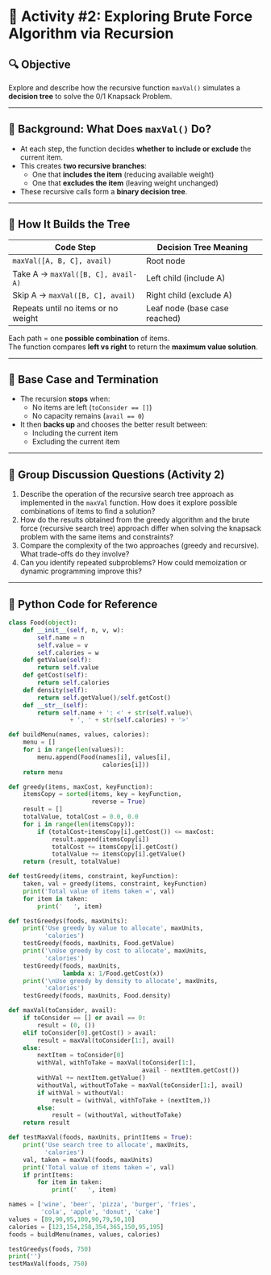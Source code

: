 # 🧩 Activity #2: Exploring Brute Force Algorithm via Recursion

## 🔍 Objective

Explore and describe how the recursive function `maxVal()` simulates a **decision tree** to solve the 0/1 Knapsack Problem.

---

## 🧠 Background: What Does `maxVal()` Do?

- At each step, the function decides **whether to include or exclude** the current item.
- This creates **two recursive branches**:
  - One that **includes the item** (reducing available weight)
  - One that **excludes the item** (leaving weight unchanged)
- These recursive calls form a **binary decision tree**.

---

## 🌳 How It Builds the Tree

| Code Step                            | Decision Tree Meaning             |
|-------------------------------------|-----------------------------------|
| `maxVal([A, B, C], avail)`          | Root node                         |
| Take A → `maxVal([B, C], avail-A)`  | Left child (include A)            |
| Skip A → `maxVal([B, C], avail)`    | Right child (exclude A)           |
| Repeats until no items or no weight | Leaf node (base case reached)     |

Each path = one **possible combination** of items.  
The function compares **left vs right** to return the **maximum value solution**.

---

## 🔄 Base Case and Termination

- The recursion **stops** when:
  - No items are left (`toConsider == []`)
  - No capacity remains (`avail == 0`)
- It then **backs up** and chooses the better result between:
  - Including the current item
  - Excluding the current item

---

## 💬 Group Discussion Questions (Activity 2)

1. Describe the operation of the recursive search tree approach as implemented in the `maxVal` function. How does it explore possible combinations of items to find a solution?
2. How do the results obtained from the greedy algorithm and the brute force (recursive search tree) approach differ when solving the knapsack problem with the same items and constraints?
3. Compare the complexity of the two approaches (greedy and recursive). What trade-offs do they involve?
4. Can you identify repeated subproblems? How could memoization or dynamic programming improve this?

---

## 🧩 Python Code for Reference

```python
class Food(object):
    def __init__(self, n, v, w):
        self.name = n
        self.value = v
        self.calories = w
    def getValue(self):
        return self.value
    def getCost(self):
        return self.calories
    def density(self):
        return self.getValue()/self.getCost()
    def __str__(self):
        return self.name + ': <' + str(self.value)\
                 + ', ' + str(self.calories) + '>'

def buildMenu(names, values, calories):
    menu = []
    for i in range(len(values)):
        menu.append(Food(names[i], values[i],
                          calories[i]))
    return menu

def greedy(items, maxCost, keyFunction):
    itemsCopy = sorted(items, key = keyFunction,
                       reverse = True)
    result = []
    totalValue, totalCost = 0.0, 0.0
    for i in range(len(itemsCopy)):
        if (totalCost+itemsCopy[i].getCost()) <= maxCost:
            result.append(itemsCopy[i])
            totalCost += itemsCopy[i].getCost()
            totalValue += itemsCopy[i].getValue()
    return (result, totalValue)

def testGreedy(items, constraint, keyFunction):
    taken, val = greedy(items, constraint, keyFunction)
    print('Total value of items taken =', val)
    for item in taken:
        print('   ', item)

def testGreedys(foods, maxUnits):
    print('Use greedy by value to allocate', maxUnits,
          'calories')
    testGreedy(foods, maxUnits, Food.getValue)
    print('\nUse greedy by cost to allocate', maxUnits,
          'calories')
    testGreedy(foods, maxUnits,
               lambda x: 1/Food.getCost(x))
    print('\nUse greedy by density to allocate', maxUnits,
          'calories')
    testGreedy(foods, maxUnits, Food.density)

def maxVal(toConsider, avail):
    if toConsider == [] or avail == 0:
        result = (0, ())
    elif toConsider[0].getCost() > avail:
        result = maxVal(toConsider[1:], avail)
    else:
        nextItem = toConsider[0]
        withVal, withToTake = maxVal(toConsider[1:],
                                     avail - nextItem.getCost())
        withVal += nextItem.getValue()
        withoutVal, withoutToTake = maxVal(toConsider[1:], avail)
        if withVal > withoutVal:
            result = (withVal, withToTake + (nextItem,))
        else:
            result = (withoutVal, withoutToTake)
    return result

def testMaxVal(foods, maxUnits, printItems = True):
    print('Use search tree to allocate', maxUnits,
          'calories')
    val, taken = maxVal(foods, maxUnits)
    print('Total value of items taken =', val)
    if printItems:
        for item in taken:
            print('   ', item)

names = ['wine', 'beer', 'pizza', 'burger', 'fries',
         'cola', 'apple', 'donut', 'cake']
values = [89,90,95,100,90,79,50,10]
calories = [123,154,258,354,365,150,95,195]
foods = buildMenu(names, values, calories)

testGreedys(foods, 750)
print('')
testMaxVal(foods, 750)
